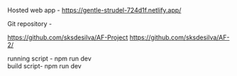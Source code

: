 Hosted web app - https://gentle-strudel-724d1f.netlify.app/

Git repository -

https://github.com/sksdesilva/AF-Project
https://github.com/sksdesilva/AF-2/

running script - npm run dev
<br>
build script- npm run dev
